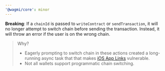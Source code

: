 ```yaml
---
'@wagmi/core': minor
---
```


**Breaking**: If a `chainId` is passed to `writeContract` or `sendTransaction`, it will no longer attempt to switch chain before sending the transaction. Instead, it will throw an error if the user is on the wrong chain.

> Why?
>
> - Eagerly prompting to switch chain in these actions created a long-running async task that that makes [iOS App Links](https://wagmi.sh/docs/prepare-hooks/intro#ios-app-link-constraints) vulnerable.
> - Not all wallets support programmatic chain switching.
